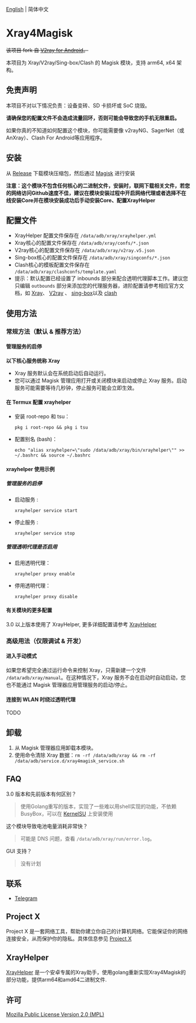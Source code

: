 [English](README.md) | 简体中文

# Xray4Magisk

~~该项目 fork 自 [V2ray for Android](https://github.com/Magisk-Modules-Repo/v2ray)。~~

本项目为 Xray/V2ray/Sing-box/Clash 的 Magisk 模块，支持 arm64, x64 架构。

## 免责声明

本项目不对以下情况负责：设备变砖、SD 卡损坏或 SoC 烧毁。

**请确保您的配置文件不会造成流量回环，否则可能会导致您的手机无限重启。**

如果你真的不知道如何配置这个模块，你可能需要像 v2rayNG、SagerNet（或 AnXray）、Clash For Android等应用程序。

## 安装

从 [Release](https://github.com/Asterisk4Magisk/Xray4Magisk/releases) 下载模块压缩包，然后通过 [Magisk](https://github.com/topjohnwu/Magisk) 进行安装  

**注意：这个模块不包含任何核心的二进制文件，安装时，联网下载相关文件，若您的网络访问Github速度不佳，建议在模块安装过程中开启网络代理或者选择不在线安装Core并在模块安装成功后手动安装Core、配置XrayHelper**

## 配置文件

- XrayHelper 配置文件保存在 `/data/adb/xray/xrayhelper.yml`
- Xray核心的配置文件保存在 `/data/adb/xray/confs/*.json`
- V2ray核心的配置文件保存在 `/data/adb/xray/v2ray.v5.json`
- Sing-box核心的配置文件保存在 `/data/adb/xray/singconfs/*.json`
- Clash核心的模板配置文件保存在 `/data/adb/xray/clashconfs/template.yaml`
- 提示：默认配置已经设置了 inbounds 部分来配合透明代理脚本工作。建议您只编辑 `outbounds` 部分来添加您的代理服务器，进阶配置请参考相应官方文档，如 [Xray](https://xtls.github.io/)、 [V2ray](https://www.v2fly.org/) 、 [sing-box](https://sing-box.sagernet.org/)以及 [clash](https://dreamacro.github.io/clash/)

## 使用方法

### 常规方法（默认 & 推荐方法）

#### 管理服务的启停

**以下核心服务统称 Xray**

- Xray 服务默认会在系统启动后自动运行。
- 您可以通过 Magisk 管理应用打开或关闭模块来启动或停止 Xray 服务。启动服务可能需要等待几秒钟，停止服务可能会立即生效。

#### 在 Termux 配置 xrayhelper
  - 安装 root-repo 和 tsu：

    `pkg i root-repo && pkg i tsu`
  - 配置别名 (bash)：

    `echo "alias xrayhelper=\"sudo /data/adb/xray/bin/xrayhelper\"" >> ~/.bashrc && source ~/.bashrc`

#### xrayhelper 使用示例
##### 管理服务的启停
- 启动服务 :

  `xrayhelper service start`

- 停止服务 :

  `xrayhelper service stop`

##### 管理透明代理是否启用
- 启用透明代理：

  `xrayhelper proxy enable`

- 停用透明代理：

  `xrayhelper proxy disable`

#### 有关模块的更多配置

3.0 以上版本使用了 XrayHelper, 更多详细配置请参考 [XrayHelper](https://github.com/Asterisk4Magisk/XrayHelper/blob/master/README_zh_CN.md) 

### 高级用法（仅限调试 & 开发）

#### 进入手动模式

如果您希望完全通过运行命令来控制 Xray，只需新建一个文件 `/data/adb/xray/manual`。在这种情况下，Xray 服务不会在启动时自动启动，您也不能通过 Magisk 管理器应用管理服务的启动/停止。

#### 连接到 WLAN 时绕过透明代理

TODO

## 卸载

1. 从 Magisk 管理器应用卸载本模块。
2. 使用命令清除 Xray 数据：`rm -rf /data/adb/xray && rm -rf /data/adb/service.d/xray4magisk_service.sh`

## FAQ

3.0 版本和先前版本有何区别？

> 使用Golang重写的版本，实现了一些难以用shell实现的功能，不依赖BusyBox，可以在 [KernelSU](https://github.com/tiann/KernelSU) 上安装使用

这个模块导致电池电量消耗非常快？

> 可能是 DNS 问题，查看 `/data/adb/xray/run/error.log`。

GUI 支持？

> 没有计划

## 联系

- [Telegram](https://t.me/AsteriskFactory)

## Project X

Project X 是一套网络工具，帮助你建立你自己的计算机网络。它能保证你的网络连接安全，从而保护你的隐私。具体信息参见 [Project X](https://github.com/XTLS/xray-core)

## XrayHelper

[XrayHelper](https://github.com/Asterisk4Magisk/XrayHelper) 是一个安卓专属的Xray助手，使用golang重新实现Xray4Magisk的部分功能，提供arm64和amd64二进制文件.

## 许可

[Mozilla Public License Version 2.0 (MPL)](https://github.com/XTLS/Xray-core/blob/main/LICENSE)
